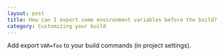 ```yaml
---
layout: post
title: How can I export some environment variables before the build?
category: Customizing your build
---
```


Add export `VAR=foo` to your build commands (in project settings).
